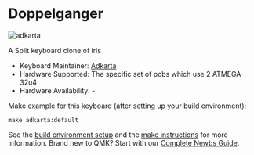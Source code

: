 # Doppelganger

![adkarta](https://i.imgur.com/cVYzdag.png)

A Split keyboard clone of iris

* Keyboard Maintainer: [Adkarta](https://github.com/adkarta)
* Hardware Supported: The specific set of pcbs which use 2 ATMEGA-32u4
* Hardware Availability: -

Make example for this keyboard (after setting up your build environment):

    make adkarta:default

See the [build environment setup](https://docs.qmk.fm/#/getting_started_build_tools) and the [make instructions](https://docs.qmk.fm/#/getting_started_make_guide) for more information. Brand new to QMK? Start with our [Complete Newbs Guide](https://docs.qmk.fm/#/newbs).
